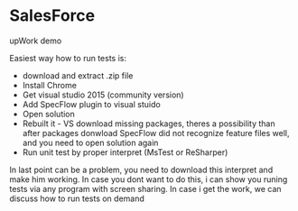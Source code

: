 # SalesForce
upWork demo

Easiest way how to run tests is:
- download and extract .zip file
- Install Chrome
- Get visual studio 2015 (community version)
- Add SpecFlow plugin to visual stuido
- Open solution
- Rebuilt it - VS download missing packages, theres a possibility than after packages donwload SpecFlow did not recognize feature files well, and you need to open solution again
- Run unit test by proper interpret (MsTest or ReSharper)

In last point can be a problem, you need to download this interpret and make him working. In case you dont want to do this, i can show you runing tests via any program with screen sharing.
In case i get the work, we can discuss how to run tests on demand
